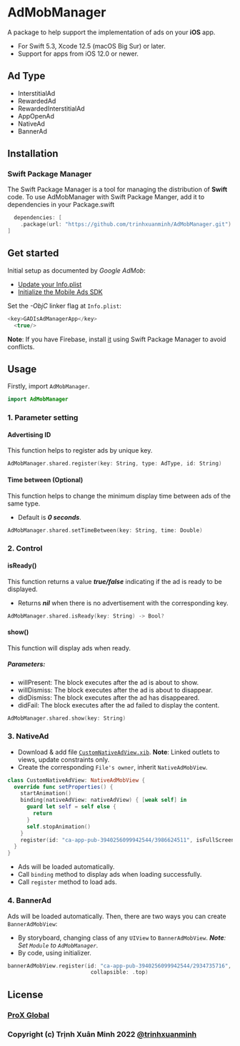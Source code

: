 # AdMobManager

A package to help support the implementation of ads on your **iOS** app.
- For Swift 5.3, Xcode 12.5 (macOS Big Sur) or later.
- Support for apps from iOS 12.0 or newer.

## Ad Type
- InterstitialAd
- RewardedAd
- RewardedInterstitialAd
- AppOpenAd
- NativeAd
- BannerAd

## Installation

### Swift Package Manager

The Swift Package Manager is a tool for managing the distribution of **Swift** code. To use AdMobManager with Swift Package Manger, add it to dependencies in your Package.swift
```swift
  dependencies: [
    .package(url: "https://github.com/trinhxuanminh/AdMobManager.git")
]
```

## Get started

Initial setup as documented by _Google AdMob_:
- [Update your Info.plist](https://developers.google.com/admob/ios/quick-start?hl=vi#update_your_infoplist)
- [Initialize the Mobile Ads SDK](https://developers.google.com/admob/ios/quick-start?hl=vi#initialize_the_mobile_ads_sdk)

Set the _-ObjC_ linker flag at `Info.plist`:
```swift
<key>GADIsAdManagerApp</key>
  <true/>
```

**Note**: If you have Firebase, install [it](https://github.com/firebase/firebase-ios-sdk) using Swift Package Manager to avoid conflicts.

## Usage
Firstly, import `AdMobManager`.
```swift
import AdMobManager
```

### 1. Parameter setting

#### Advertising ID
This function helps to register ads by unique key.
```swift
AdMobManager.shared.register(key: String, type: AdType, id: String)
```

#### Time between (Optional)
This function helps to change the minimum display time between ads of the same type.
- Default is _**0 seconds**_.
```swift
AdMobManager.shared.setTimeBetween(key: String, time: Double)
```

### 2. Control

#### isReady()
This function returns a value _**true/false**_ indicating if the ad is ready to be displayed.
- Returns _**nil**_ when there is no advertisement with the corresponding key.
```swift
AdMobManager.shared.isReady(key: String) -> Bool?
```

#### show()
This function will display ads when ready.

##### Parameters:
- willPresent: The block executes after the ad is about to show.
- willDismiss: The block executes after the ad is about to disappear.
- didDismiss: The block executes after the ad has disappeared.
- didFail: The block executes after the ad failed to display the content.

```swift
AdMobManager.shared.show(key: String)
```

### 3. NativeAd
- Download & add file [`CustomNativeAdView.xib`](https://github.com/trinhxuanminh/AdMobManager/blob/main/Sources/AdMobManager/AdView/CustomNativeAdView.xib).
**Note**: Linked outlets to views, update constraints only.
- Create the corresponding `File's owner`, inherit `NativeAdMobView`.
```swift
class CustomNativeAdView: NativeAdMobView {
  override func setProperties() {
    startAnimation()
    binding(nativeAdView: nativeAdView) { [weak self] in
      guard let self = self else {
        return
      }
      self.stopAnimation()
    }
    register(id: "ca-app-pub-3940256099942544/3986624511", isFullScreen: false)
  }
}
```
- Ads will be loaded automatically.
- Call `binding` method to display ads when loading successfully.
- Call `register` method to load ads.

### 4. BannerAd
Ads will be loaded automatically.
Then, there are two ways you can create `BannerAdMobView`:
- By storyboard, changing class of any `UIView` to `BannerAdMobView`. _**Note**: Set `Module` to `AdMobManager`._
- By code, using initializer.

```swift
bannerAdMobView.register(id: "ca-app-pub-3940256099942544/2934735716",
                          collapsible: .top)
```

## License
### [ProX Global](https://proxglobal.com)
### Copyright (c) Trịnh Xuân Minh 2022 [@trinhxuanminh](minhtx@proxglobal.com)
